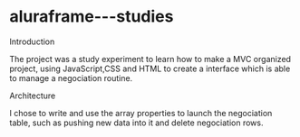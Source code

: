 # aluraframe---studies
Introduction
 
 The project was a study experiment to learn how to make a MVC organized project, using JavaScript,CSS and HTML to create a interface which is able to manage a negociation routine.
 
 Architecture
 
 I chose to write and use the array properties to launch the negociation table, such as pushing new data into it and delete negociation rows.
 
 
